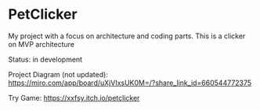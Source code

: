 # PetClicker
My project with a focus on architecture and coding parts. This is a clicker on MVP architecture

Status: in development

Project Diagram (not updated): https://miro.com/app/board/uXjVIxsUK0M=/?share_link_id=660544772375

Try Game: https://xxfsy.itch.io/petclicker